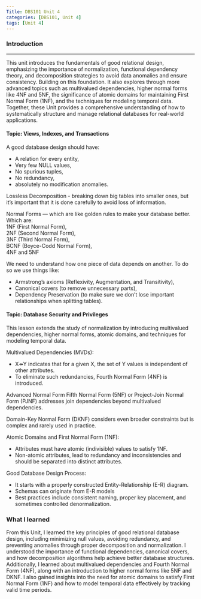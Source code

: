 ```yaml
---
Title: DBS101 Unit 4
categories: [DBS101, Unit 4]
tags: [Unit 4]
---
```


### Introduction
----
This unit introduces the fundamentals of good relational design, emphasizing the importance of normalization, functional dependency theory, and decomposition strategies to avoid data anomalies and ensure consistency.
Building on this foundation. It also explores through more advanced topics such as multivalued dependencies, higher normal forms like 4NF and 5NF, the significance of atomic domains for maintaining First Normal Form (1NF), and the techniques for modeling temporal data. Together, these Unit provides a comprehensive understanding of how to systematically structure and manage relational databases for real-world applications.

#### Topic: Views, Indexes, and Transactions
A good database design should have: <br>
- A relation for every entity, <br>
- Very few NULL values, <br>
- No spurious tuples, <br>
- No redundancy, <br>
- absolutely no modification anomalies. <br>

Lossless Decomposition - breaking down big tables into smaller ones, but it’s important that it is done carefully to avoid loss of information.

Normal Forms — which are like golden rules to make your database better. Which are: <br>
1NF (First Normal Form), <br>
2NF (Second Normal Form), <br>
3NF (Third Normal Form), <br>
BCNF (Boyce-Codd Normal Form), <br>
4NF and 5NF <br>

We need to understand how one piece of data depends on another. To do so we use things like:<br>
- Armstrong’s axioms (Reflexivity, Augmentation, and Transitivity), <br>
- Canonical covers (to remove unnecessary parts), <br>
- Dependency Preservation (to make sure we don’t lose important relationships when splitting tables). <br>

#### Topic: Database Security and Privileges

This lesson extends the study of normalization by introducing multivalued dependencies, higher normal forms, atomic domains, and techniques for modeling temporal data.

Multivalued Dependencies (MVDs): 
- X↠Y indicates that for a given X, the set of Y values is independent of other attributes. <br>
- To eliminate such redundancies, Fourth Normal Form (4NF) is introduced.

Advanced Normal Form
Fifth Normal Form (5NF) or Project-Join Normal Form (PJNF) addresses join dependencies beyond multivalued dependencies.

Domain-Key Normal Form (DKNF) considers even broader constraints but is complex and rarely used in practice.

Atomic Domains and First Normal Form (1NF):
- Attributes must have atomic (indivisible) values to satisfy 1NF.
- Non-atomic attributes, lead to redundancy and inconsistencies and should be separated into distinct attributes.

Good Database Design Process:
- It starts with a properly constructed Entity-Relationship (E-R) diagram.
- Schemas can originate from E-R models
- Best practices include consistent naming, proper key placement, and sometimes controlled denormalization.

### What I learned
From this Unit, I learned the key principles of good relational database design, including minimizing null values, avoiding redundancy, and preventing anomalies through proper decomposition and normalization. I understood the importance of functional dependencies, canonical covers, and how decomposition algorithms help achieve better database structures. <br>
Additionally, I learned about multivalued dependencies and Fourth Normal Form (4NF), along with an introduction to higher normal forms like 5NF and DKNF. I also gained insights into the need for atomic domains to satisfy First Normal Form (1NF) and how to model temporal data effectively by tracking valid time periods.
